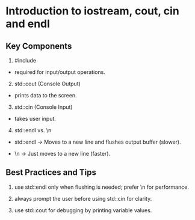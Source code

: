 # Introduction to iostream, cout, cin and endl

## Key Components

1. #include <iostream>

 - required for input/output operations.

2. std::cout (Console Output)

 - prints data to the screen.

3. std::cin (Console Input)

 - takes user input.

4. std::endl vs. \n

 - std::endl → Moves to a new line and flushes output buffer (slower).

  - \n → Just moves to a new line (faster).


## Best Practices and Tips

1. use std::endl only when flushing is needed; prefer \n for performance.

2. always prompt the user before using std::cin for clarity.

3. use std::cout for debugging by printing variable values.